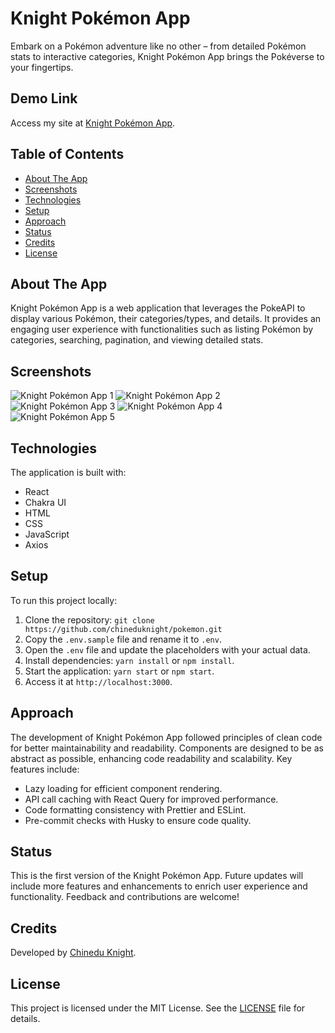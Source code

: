 # Knight Pokémon App

Embark on a Pokémon adventure like no other – from detailed Pokémon stats to interactive categories, Knight Pokémon App brings the Pokéverse to your fingertips.

## Demo Link

Access my site at [Knight Pokémon App](https://knight-pokemon.netlify.com).

## Table of Contents

- [About The App](#about-the-app)
- [Screenshots](#screenshots)
- [Technologies](#technologies)
- [Setup](#setup)
- [Approach](#approach)
- [Status](#status)
- [Credits](#credits)
- [License](#license)

## About The App

Knight Pokémon App is a web application that leverages the PokeAPI to display various Pokémon, their categories/types, and details. It provides an engaging user experience with functionalities such as listing Pokémon by categories, searching, pagination, and viewing detailed stats.

## Screenshots

![Knight Pokémon App 1](https://res.cloudinary.com/chineduknight/image/upload/v1709711278/Screenshot_2024-03-06_at_08.28.59_o4kq71.png)
![Knight Pokémon App 2](https://res.cloudinary.com/chineduknight/image/upload/v1709711277/Screenshot_2024-03-06_at_08.47.01_t4gtk9.png)
![Knight Pokémon App 3](https://res.cloudinary.com/chineduknight/image/upload/v1709711277/Screenshot_2024-03-06_at_08.47.09_tb7ugo.png)
![Knight Pokémon App 4](https://res.cloudinary.com/chineduknight/image/upload/v1709711277/Screenshot_2024-03-06_at_08.47.35_uvyqcl.png)
![Knight Pokémon App 5](https://res.cloudinary.com/chineduknight/image/upload/v1709712205/Screenshot_2024-03-06_at_09.03.09_c5fjgc.png)

## Technologies

The application is built with:

- React
- Chakra UI
- HTML
- CSS
- JavaScript
- Axios

## Setup

To run this project locally:

1. Clone the repository: `git clone https://github.com/chineduknight/pokemon.git`
2. Copy the `.env.sample` file and rename it to `.env`.
3. Open the `.env` file and update the placeholders with your actual data.
4. Install dependencies: `yarn install` or `npm install`.
5. Start the application: `yarn start` or `npm start`.
6. Access it at `http://localhost:3000`.

## Approach

The development of Knight Pokémon App followed principles of clean code for better maintainability and readability. Components are designed to be as abstract as possible, enhancing code readability and scalability. Key features include:

- Lazy loading for efficient component rendering.
- API call caching with React Query for improved performance.
- Code formatting consistency with Prettier and ESLint.
- Pre-commit checks with Husky to ensure code quality.

## Status

This is the first version of the Knight Pokémon App. Future updates will include more features and enhancements to enrich user experience and functionality. Feedback and contributions are welcome!

## Credits

Developed by [Chinedu Knight](https://chineduknight.com/).

## License

This project is licensed under the MIT License. See the [LICENSE](LICENSE) file for details.

